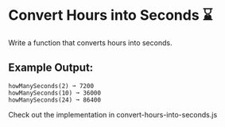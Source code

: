 # Convert Hours into Seconds ⌛
Write a function that converts hours into seconds.

## Example Output:
```
howManySeconds(2) ➞ 7200
howManySeconds(10) ➞ 36000
howManySeconds(24) ➞ 86400
```
Check out the implementation in convert-hours-into-seconds.js
